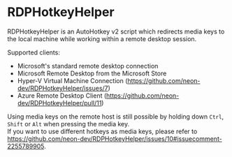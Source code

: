 # RDPHotkeyHelper
RDPHotkeyHelper is an AutoHotkey v2 script which redirects media keys to the local machine while working within a remote desktop session.

Supported clients:
- Microsoft's standard remote desktop connection
- Microsoft Remote Desktop from the Microsoft Store
- Hyper-V Virtual Machine Connection (https://github.com/neon-dev/RDPHotkeyHelper/issues/7)
- Azure Remote Desktop Client (https://github.com/neon-dev/RDPHotkeyHelper/pull/11)

Using media keys on the remote host is still possible by holding down `Ctrl`, `Shift` or `Alt` when pressing the media key.  
If you want to use different hotkeys as media keys, please refer to https://github.com/neon-dev/RDPHotkeyHelper/issues/10#issuecomment-2255789905.

